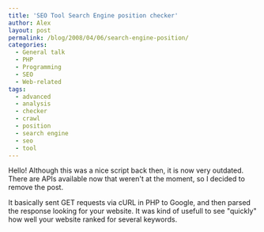 ```yaml
---
title: 'SEO Tool Search Engine position checker'
author: Alex
layout: post
permalink: /blog/2008/04/06/search-engine-position/
categories:
  - General talk
  - PHP
  - Programming
  - SEO
  - Web-related
tags:
  - advanced
  - analysis
  - checker
  - crawl
  - position
  - search engine
  - seo
  - tool
---
```

 

Hello!
Although this was a nice script back then, it is now very outdated. There are APIs available now that weren't at the moment, so I decided to remove the post.

It basically sent GET requests via cURL in PHP to Google, and then parsed the response looking for your website. It was kind of usefull to see "quickly" how well your website ranked for several keywords.

